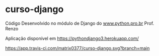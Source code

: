 # curso-django

Código Desenvolvido no módulo de Django do www.python.pro.br
Prof. Renzo 

Aplicação disponível em https://pythondjango3.herokuapp.com/

https://app.travis-ci.com/matrix0377/curso-django.svg?branch=main






